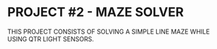 #  PROJECT #2 - MAZE SOLVER

THIS PROJECT CONSISTS OF SOLVING A SIMPLE LINE MAZE WHILE USING QTR LIGHT SENSORS. 
